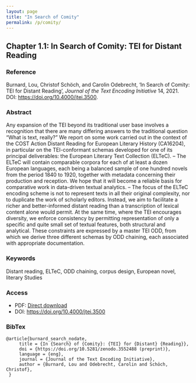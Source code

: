```yaml
---
layout: page
title: "In Search of Comity"
permalink: /p/comity/
---
```


## Chapter 1.1: In Search of Comity: TEI for Distant Reading

### Reference

Burnard, Lou, Christof Schöch, and Carolin Odebrecht, ‘In Search of Comity: TEI for Distant Reading’, _Journal of the Text Encoding Initiative_ 14, 2021. DOI: https://doi.org/10.4000/jtei.3500.

### Abstract

Any expansion of the TEI beyond its traditional user base involves a recognition that there are many differing answers to the traditional question “What is text, really?” We report on some work carried out in the context of the COST Action Distant Reading for European Literary History (CA16204), in particular on the TEI-conformant schemas developed for one of its principal deliverables: the European Literary Text Collection (ELTeC). – The ELTeC will contain comparable corpora for each of at least a dozen European languages, each being a balanced sample of one hundred novels from the period 1840 to 1920, together with metadata concerning their production and reception. We hope that it will become a reliable basis for comparative work in data-driven textual analytics. – The focus of the ELTeC encoding scheme is not to represent texts in all their original complexity, nor to duplicate the work of scholarly editors. Instead, we aim to facilitate a richer and better-informed distant reading than a transcription of lexical content alone would permit. At the same time, where the TEI encourages diversity, we enforce consistency by permitting representation of only a specific and quite small set of textual features, both structural and analytical. These constraints are expressed by a master TEI ODD, from which we derive three different schemas by ODD chaining, each associated with appropriate documentation.

### Keywords

Distant reading, ELTeC, ODD chaining, corpus design, European novel, literary Studies

### Access

* PDF: [Direct download](/pdf/comity.pdf)
* DOI: https://doi.org/10.4000/jtei.3500


### BibTex

```
@article{burnard_search_nodate,
     title = {In {Search} of {Comity}: {TEI} for {Distant} {Reading}},
     doi = {https://doi.org/10.5281/zenodo.3552488 (preprint)},
     language = {eng},
     journal = {Journal of the Text Encoding Initiative},
     author = {Burnard, Lou and Odebrecht, Carolin and Schöch, Christof},
 }
```
